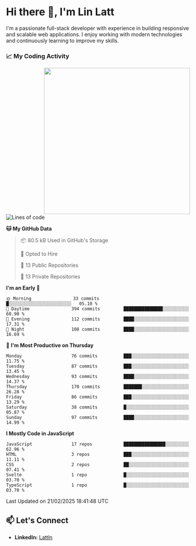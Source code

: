 # Hi there 👋, I'm Lin Latt

I'm a passionate full-stack developer with experience in building responsive and scalable web applications. I enjoy working with modern technologies and continuously learning to improve my skills.

### 📈 My Coding Activity 
<img src="https://github.com/user-attachments/assets/6cec4854-3eec-4600-9120-9be1d3cb2bfe"  width="400px" align="right">

<!--START_SECTION:waka-->
![Lines of code](https://img.shields.io/badge/From%20Hello%20World%20I%27ve%20Written-329.4%20thousand%20lines%20of%20code-blue)

**🐱 My GitHub Data** 

> 📦 80.5 kB Used in GitHub's Storage 
 > 
> 💼 Opted to Hire
 > 
> 📜 13 Public Repositories 
 > 
> 🔑 13 Private Repositories 
 > 
**I'm an Early 🐤** 

```text
🌞 Morning                33 commits          █░░░░░░░░░░░░░░░░░░░░░░░░   05.10 % 
🌆 Daytime                394 commits         ███████████████░░░░░░░░░░   60.90 % 
🌃 Evening                112 commits         ████░░░░░░░░░░░░░░░░░░░░░   17.31 % 
🌙 Night                  108 commits         ████░░░░░░░░░░░░░░░░░░░░░   16.69 % 
```
📅 **I'm Most Productive on Thursday** 

```text
Monday                   76 commits          ███░░░░░░░░░░░░░░░░░░░░░░   11.75 % 
Tuesday                  87 commits          ███░░░░░░░░░░░░░░░░░░░░░░   13.45 % 
Wednesday                93 commits          ████░░░░░░░░░░░░░░░░░░░░░   14.37 % 
Thursday                 170 commits         ███████░░░░░░░░░░░░░░░░░░   26.28 % 
Friday                   86 commits          ███░░░░░░░░░░░░░░░░░░░░░░   13.29 % 
Saturday                 38 commits          █░░░░░░░░░░░░░░░░░░░░░░░░   05.87 % 
Sunday                   97 commits          ████░░░░░░░░░░░░░░░░░░░░░   14.99 % 
```


**I Mostly Code in JavaScript** 

```text
JavaScript               17 repos            ████████████████░░░░░░░░░   62.96 % 
HTML                     3 repos             ███░░░░░░░░░░░░░░░░░░░░░░   11.11 % 
CSS                      2 repos             ██░░░░░░░░░░░░░░░░░░░░░░░   07.41 % 
Svelte                   1 repo              █░░░░░░░░░░░░░░░░░░░░░░░░   03.70 % 
TypeScript               1 repo              █░░░░░░░░░░░░░░░░░░░░░░░░   03.70 % 
```




 Last Updated on 21/02/2025 18:41:48 UTC
<!--END_SECTION:waka-->

## 📫 Let's Connect

- **LinkedIn:** [Lattln](https://linkedin.com/in/lin-latt)
<!-- - **Portfolio:** [Your Portfolio](https://yourportfolio.com) -->
